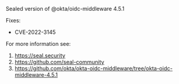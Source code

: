 Sealed version of @okta/oidc-middleware 4.5.1

Fixes:
- CVE-2022-3145

For more information see:
  1. https://seal.security
  2. https://github.com/seal-community
  3. https://github.com/okta/okta-oidc-middleware/tree/okta-oidc-middleware-4.5.1

